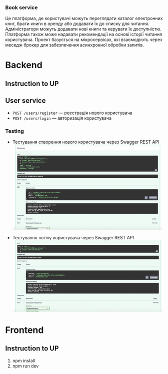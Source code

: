 ### Book service

Це платформа, де користувачі можуть переглядати каталог електронних книг, брати книги в оренду або додавати їх до списку для читання. Адміністратори можуть додавати нові книги та керувати їх доступністю. Платформа також може надавати рекомендації на основі історії читання користувача.
Проект базується на мікросервісах, які взаємодіють через меседж брокер для забезпечення асинхронної обробки запитів.

# Backend
## Instruction to UP

## User service
* `POST /users/register` — реєстрація нового користувача
* `POST /users/login` — авторизація користувача

### Testing
* Тестування створення нового користувача через Swagger REST API
![test_user_create_image](backend/user/readme_media/test_user_create.png)

* Тестування логіну користувача через Swagger REST API
![test_user_login_image](backend/user/readme_media/test_user_login.png)

  
# Frontend
## Instruction to UP
1. npm install
2. npm run dev
